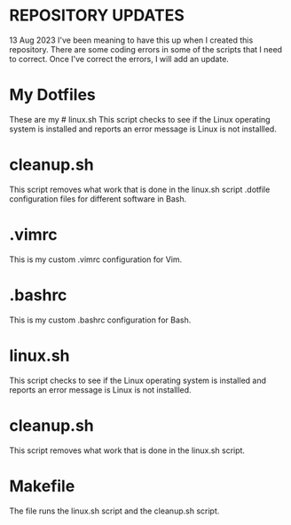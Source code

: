 # REPOSITORY UPDATES
13 Aug 2023
I've been meaning to have this up when I created this repository. There are some coding errors in some of the scripts that
I need to correct. Once I've correct the errors, I will add an update.

# My Dotfiles
These are my # linux.sh
This script checks to see if the Linux operating system is installed and reports
an error message is Linux is not installled.

# cleanup.sh
This script removes what work that is done in the linux.sh script
.dotfile configuration files for different software in Bash.

# .vimrc
This is my custom .vimrc configuration for Vim.

# .bashrc
This is my custom .bashrc configuration for Bash.

# linux.sh
This script checks to see if the Linux operating system is installed and reports
an error message is Linux is not installled.

# cleanup.sh
This script removes what work that is done in the linux.sh script.

# Makefile
The file runs the linux.sh script and the cleanup.sh script. 

